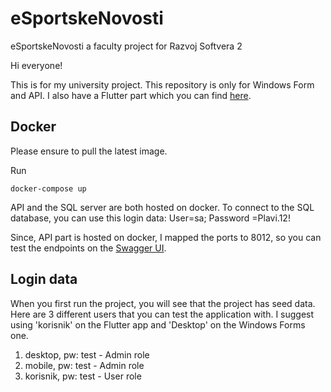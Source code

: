 # eSportskeNovosti
eSportskeNovosti a faculty project for Razvoj Softvera 2 

Hi everyone!

This is for my university project. This repository is only for Windows Form and API. I also have a Flutter part which you can find [here](https://github.com/Comlaa/esnflutter).

## Docker
Please ensure to pull the latest image.

Run

```
docker-compose up

```

API and the SQL server are both hosted on docker. To connect to the SQL database, you can use this login data:
User=sa; Password =Plavi.12!

Since, API part is hosted on docker, I mapped the ports to 8012, so you can test the endpoints on the [Swagger UI](http://localhost:8012/swagger/index.html). 


## Login data
When you first run the project, you will see that the project has seed data. Here are 3 different users that you can test the application with. I suggest using 'korisnik' on the Flutter app and 'Desktop' on the Windows Forms one.

1. desktop, pw: test - Admin role
2. mobile, pw: test - Admin role
3. korisnik, pw: test - User role
